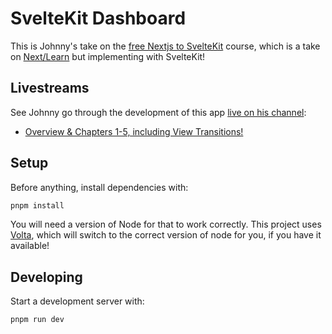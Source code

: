 # SvelteKit Dashboard

This is Johnny's take on the [free Nextjs to SvelteKit](https://johnnify.com/learn/nextjs-to-sveltekit) course, which is a take on [Next/Learn](https://nextjs.org/learn) but implementing with SvelteKit!

## Livestreams

See Johnny go through the development of this app [live on his channel](https://www.youtube.com/@johnnifytech):

- [Overview & Chapters 1-5, including View Transitions!](https://www.youtube.com/watch?v=0o1tqcui1k8)

## Setup

Before anything, install dependencies with:

```bash
pnpm install
```

You will need a version of Node for that to work correctly. This project uses [Volta](https://volta.sh/), which will switch to the correct version of node for you, if you have it available!

## Developing

Start a development server with:

```bash
pnpm run dev
```
